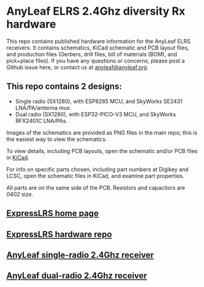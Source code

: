 # AnyLeaf ELRS 2.4Ghz diversity Rx hardware

This repo contains published hardware information for the AnyLeaf ELRS receivers.
It contains schematics, KiCad schematic and PCB layout files, and production files
(Gerbers, drill files, bill of materials (BOM), and pick+place files). If you have any questions
or concerns, please post a Github issue here, or contact us at [anyleaf@anyleaf.org](mailto:anyleaf@anyleaf.org).

## This repo contains 2 designs:
- Single radio (SX1280), with ESP8285 MCU, and SkyWorks SE2431 LNA/PA/antenna mux.
- Dual radio (SX1280), with ESP32-PICO-V3 MCU, and SkyWorks RFX2401C LNA/PAs.

Images of the schematics are provided as PNG files in the main repo; this is the easiest
way to view the schematics.

To view details, including PCB layouts, open the schematic and/or PCB files in 
[KiCad](https://www.kicad.org/).

For info on specific parts chosen, including part numbers at Digikey and LCSC, open
the schematic files in KiCad, and examine part properties.

All parts are on the same side of the PCB. Resistors and capacitors are *0402* size.

## [ExpressLRS home page](https://www.expresslrs.org/3.0/)

## [ExpressLRS hardware repo](https://github.com/ExpressLRS/ExpressLRS-Hardware)

## [AnyLeaf single-radio 2.4Ghz receiver](https://www.anyleaf.org/elrs-rx)

## [AnyLeaf dual-radio 2.4Ghz receiver](https://www.anyleaf.org/elrs-rx-dualradio)

